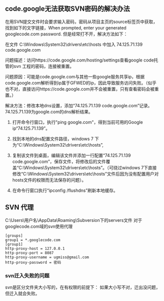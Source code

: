 ## code.google无法获取SVN密码的解决办法 ##
在用SVN提交文件时会要求输入密码，密码从项目主页的source标签页中获取，找到如下的文字链接，When prompted, enter your generated googlecode.com password.
但是经常打不开，解决方法如下：

在文件 C:\Windows\System32\drivers\etc\hosts 中加入 74.125.71.139 code.google.com



问题描述：访问https://code.google.com/hosting/settings查看google code托管的svn 工程的密码，连接被重置。

问题原因：可能是code.google.com与其他一些google服务共享ip，根据code.google.com解析得到ip属于GFWED的ip，因此导致服务访问失败。（似乎也不对，直接访问https://code.google.com并不会被重置，只有查看密码会被重置。）

解决方法：修改本地dns设置，添加“74.125.71.139 code.google.com”记录。74.125.71.139为google.com的dns解析结果。

1. 打开命令行窗口，执行"ping google.com"，得到当前可用的Google ip“74.125.71.139”。

2. 找到本地的dns配置文件路径，windows 7 下为“C:\Windows\System32\drivers\etc\hosts”,

3. 复制该文件到桌面，编辑该文件并添加一行配置“74.125.71.139 code.google.com”，保存文件，将修改后的文件覆盖“C:\Windows\System32\drivers\etc\hosts”。（可绕过windows 7下直接修改“C:\Windows\System32\drivers\etc\hosts”文件后因为没有配置用户对hosts文件的权限而无法保存的问题）。

4. 在命令行窗口执行“ipconfig /flushdns”刷新本地缓存。

## SVN 代理 ##
C:\Users\用户名\AppData\Roaming\Subversion下的servers文件
对于googlecode.com域的svn使用代理
```
[groups]
group1 = *.googlecode.com
[group1]
http-proxy-host = 127.0.0.1
http-proxy-port = 8087
http-proxy-username = ugmiss@gmail.com
http-proxy-password = 密码
```


### svn迁入失败的问题 ###
svn是区分文件夹大小写的，在有权限的前提下：
如果大小写不对，迁出没问题，但迁入就会失败。